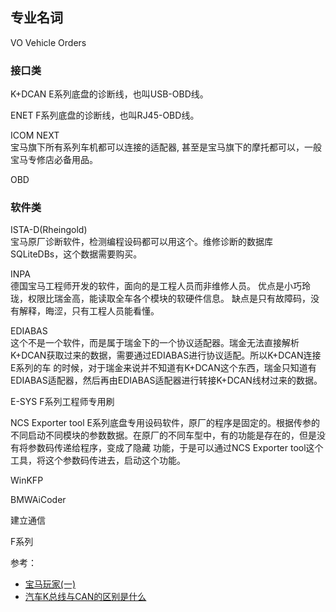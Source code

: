 
## 专业名词


VO Vehicle Orders


### 接口类

K+DCAN
E系列底盘的诊断线，也叫USB-OBD线。

ENET
F系列底盘的诊断线，也叫RJ45-OBD线。

ICOM NEXT <br>
宝马旗下所有系列车机都可以连接的适配器, 甚至是宝马旗下的摩托都可以，一般宝马专修店必备用品。

OBD




### 软件类
ISTA-D(Rheingold) <br>
宝马原厂诊断软件，检测编程设码都可以用这个。维修诊断的数据库SQLiteDBs，这个数据需要购买。

INPA <br>
德国宝马工程师开发的软件，面向的是工程人员而非维修人员。
优点是小巧玲珑，权限比瑞金高，能读取全车各个模块的软硬件信息。
缺点是只有故障码，没有解释，晦涩，只有工程人员能看懂。

EDIABAS <br>
这个不是一个软件，而是属于瑞金下的一个协议适配器。瑞金无法直接解析K+DCAN获取过来的数据，需要通过EDIABAS进行协议适配。所以K+DCAN连接E系列的车
的时候，对于瑞金来说并不知道有K+DCAN这个东西，瑞金只知道有EDIABAS适配器，然后再由EDIABAS适配器进行转接K+DCAN线材过来的数据。


E-SYS
F系列工程师专用刷

NCS Exporter tool
E系列底盘专用设码软件，原厂的程序是固定的。根据传参的不同启动不同模块的参数数据。在原厂的不同车型中，有的功能是存在的，但是没有将参数码传递给程序，变成了隐藏
功能，于是可以通过NCS Exporter tool这个工具，将这个参数码传进去，启动这个功能。

WinKFP

BMWAiCoder




建立通信


F系列



参考：

- [宝马玩家(一)](https://zhuanlan.zhihu.com/p/26628820)
- [汽车K总线与CAN的区别是什么](https://m.elecfans.com/article/1221098.html#:~:text=K%E7%BA%BF%E4%B8%80%E8%88%AC%E7%94%A8%E4%BA%8E,%E9%AB%98%E4%BD%8D%E7%BA%BF%E5%92%8C%E5%9C%B0%E4%BD%8D%E7%BA%BF%E3%80%82)




